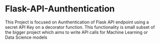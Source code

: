 # Flask-API-Aunthentication

This Project is focused on Aunthentication of Flask API endpoint using a secret API Key on a decorator function. This functionality is small subset of the bigger project which aims to write API calls for Machine Learning or Data Science models 
